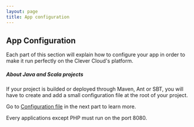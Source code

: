 ```yaml
---
layout: page
title: App configuration 
---
```

## App Configuration


Each part of this section will explain how to configure your app in order to make it run perfectly on the Clever Cloud's platform.

<div class="alert alert-hot-problems">
	<h5>About Java and Scala projects</h5>
<p>If your project is builded or deployed through Maven, Ant or SBT, you will have to create and add a small configuration file at the root of your project.</p>
Go to <a href="/app-configuration/cc-conf.html">Configuration file</a> in the next part to learn more.
</div>

Every applications except PHP must run on the port 8080.

